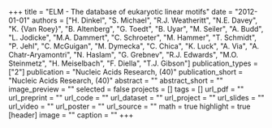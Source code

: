 +++
title = "ELM - The database of eukaryotic linear motifs"
date = "2012-01-01"
authors = ["H. Dinkel", "S. Michael", "R.J. Weatheritt", "N.E. Davey", "K. {Van Roey}", "B. Altenberg", "G. Toedt", "B. Uyar", "M. Seiler", "A. Budd", "L. Jodicke", "M.A. Dammert", "C. Schroeter", "M. Hammer", "T. Schmidt", "P. Jehl", "C. McGuigan", "M. Dymecka", "C. Chica", "K. Luck", "A. Via", "A. Chatr-Aryamontri", "N. Haslam", "G. Grebnev", "R.J. Edwards", "M.O. Steinmetz", "H. Meiselbach", "F. Diella", "T.J. Gibson"]
publication_types = ["2"]
publication = "Nucleic Acids Research, (40)"
publication_short = "Nucleic Acids Research, (40)"
abstract = ""
abstract_short = ""
image_preview = ""
selected = false
projects = []
tags = []
url_pdf = ""
url_preprint = ""
url_code = ""
url_dataset = ""
url_project = ""
url_slides = ""
url_video = ""
url_poster = ""
url_source = ""
math = true
highlight = true
[header]
image = ""
caption = ""
+++
